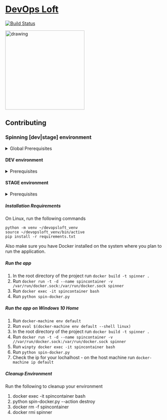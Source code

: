 # <a href="http://www.devopsloft.io">DevOps Loft</a>

[![Build Status](https://travis-ci.org/devopsloft/devopsloft.svg?branch=master)](https://travis-ci.org/devopsloft/devopsloft)

<img src="http://www.devopsloft.io/static/logo.png" alt="drawing" width="250" hight="250"/>

## Contributing

### Spinning [dev|stage] environment

<details>
  <summary>Global Prerequisites</summary>
  <ul>
    <li>python 3</li>
    <li>vagrant</li>
    <li>vagrant plugin: vagrant-env</li>
    <li>Use `.env.local` file for configuration keys which overrides `.env`</li>
  </ul>
</details>

#### DEV environment

<details>
  <summary>Prerequisites</summary>
  <ul>
    <li>VirtualBox</li>
    <li>Verify /vault directory exists and is writable</li>
        <li>Install the following packages: </li>
          <li>virtualbox</li>
        <li>fabric3</li>
        <li>docker-compose</li>
        <li>For Windoes 10 Home users</li>
        <ul>
          <li>Docker toolbox</li>
          <li>docker-cli (`choco install docker-cli` - using prompt)</li>
          <li>docker-compose (`choco install docker-compose` - using prompt)</li>
        </ul>
  </ul>
</details>

#### STAGE environment

<details>
  <summary>Prerequisites</summary>
  <ul>
    <li>AWS account</li>
    <li>AWS credentials: access key & access secret</li>
    <li>keypair</li>
    <li>subnet ID</li>
    <li>Security Group with inbound ports for SSH (22), HTTP (80), HTTPS (443), and 8200</li>
    <li> AWS S3 Bucket</li>
  </ul>
</details>

##### Installation Requirements

On Linux, run the following commands

```
python -m venv ~/devopsloft_venv
source ~/devopsloft_venv/bin/active
pip install -r requirements.txt
```

Also make sure you have Docker installed on the system where you plan to run the application.

##### Run the app

1.  In the root directory of the project run `docker build -t spinner .`
2.  Run `docker run -t -d --name spincontainer -v /var/run/docker.sock:/var/run/docker.sock spinner`
3.  Run `docker exec -it spincontainer bash`
4.  Run `python spin-docker.py`

##### Run the app on Windows 10 Home

1. Run `docker-machine env default`
2. Run `eval $(docker-machine env default --shell linux)`
3. In the root directory of the project run `docker build -t spinner .`
4. Run `docker run -t -d --name spincontainer -v //var/run/docker.sock:/var/run/docker.sock spinner`
5. Run `winpty docker exec -it spincontainer bash`
6. Run `python spin-docker.py`
7. Check the ip for your lochalhost - on the host machine run `docker-machine ip default`

##### Cleanup Environment

Run the following to cleanup your environment

1. docker exec -it spincontainer bash
2. python spin-docker.py --action destroy
3. docker rm -f spincontainer
4. docker rmi spinner
